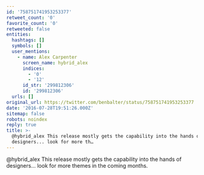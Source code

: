 ```yaml
---
id: '758751741953253377'
retweet_count: '0'
favorite_count: '0'
retweeted: false
entities:
  hashtags: []
  symbols: []
  user_mentions:
    - name: Alex Carpenter
      screen_name: hybrid_alex
      indices:
        - '0'
        - '12'
      id_str: '299812306'
      id: '299812306'
  urls: []
original_url: https://twitter.com/benbalter/status/758751741953253377
date: '2016-07-28T19:51:26.000Z'
sitemap: false
robots: noindex
reply: true
title: >-
  @hybrid_alex This release mostly gets the capability into the hands of
  designers... look for more th…
---
```


@hybrid_alex This release mostly gets the capability into the hands of designers... look for more themes in the coming months.